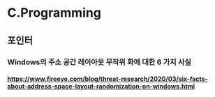 # C.Programming
## 포인터
### Windows의 주소 공간 레이아웃 무작위 화에 대한 6 가지 사실
#### https://www.fireeye.com/blog/threat-research/2020/03/six-facts-about-address-space-layout-randomization-on-windows.html

